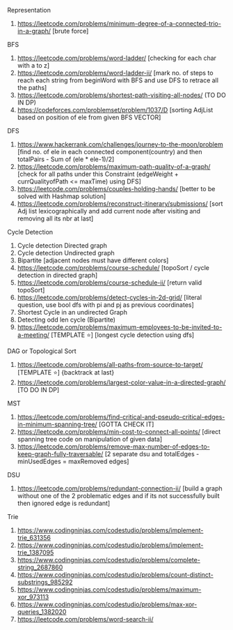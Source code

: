 Representation 
1. https://leetcode.com/problems/minimum-degree-of-a-connected-trio-in-a-graph/  [brute force]


BFS
1. https://leetcode.com/problems/word-ladder/   [checking for each char with a to z]
2. https://leetcode.com/problems/word-ladder-ii/  [mark no. of steps to reach each string from beginWord with BFS and use DFS to retrace all the paths]
3. https://leetcode.com/problems/shortest-path-visiting-all-nodes/   (TO DO IN DP)
4. https://codeforces.com/problemset/problem/1037/D  [sorting AdjList based on position of ele from given BFS VECTOR]


DFS
1. https://www.hackerrank.com/challenges/journey-to-the-moon/problem [find no. of ele in each connected component(country) and then totalPairs - Sum of (ele * ele-1)/2]
3. https://leetcode.com/problems/maximum-path-quality-of-a-graph/  [check for all paths under this Constraint (edgeWeight + currQualityofPath <= maxTime) using DFS]
3. https://leetcode.com/problems/couples-holding-hands/  [better to be solved with Hashmap solution]
4. https://leetcode.com/problems/reconstruct-itinerary/submissions/ [sort Adj list lexicographically and add current node after visiting and removing all its nbr at last]


Cycle Detection
1. Cycle detection Directed graph
2. Cycle detection Undirected graph
3. Bipartite  [adjacent nodes must have different colors]
4. https://leetcode.com/problems/course-schedule/  [topoSort / cycle detection in directed graph]
5. https://leetcode.com/problems/course-schedule-ii/  [return valid topoSort]
6. https://leetcode.com/problems/detect-cycles-in-2d-grid/ [literal question, use bool dfs with pi and pj as previous coordinates] 
7. Shortest Cycle in an undirected Graph
8. Detecting odd len cycle (Bipartite)
9. https://leetcode.com/problems/maximum-employees-to-be-invited-to-a-meeting/ [TEMPLATE ⭐] [longest cycle detection using dfs]


DAG or Topological Sort
1. https://leetcode.com/problems/all-paths-from-source-to-target/ [TEMPLATE ⭐] {backtrack at last}
2. https://leetcode.com/problems/largest-color-value-in-a-directed-graph/ [TO DO IN DP]


MST
1. https://leetcode.com/problems/find-critical-and-pseudo-critical-edges-in-minimum-spanning-tree/ [GOTTA CHECK IT]
2. https://leetcode.com/problems/min-cost-to-connect-all-points/ [direct spanning tree code on manipulation of given data]
3. https://leetcode.com/problems/remove-max-number-of-edges-to-keep-graph-fully-traversable/ [2 separate dsu and totalEdges - minUsedEdges = maxRemoved edges] 


DSU
1. https://leetcode.com/problems/redundant-connection-ii/ [build a graph without one of the 2 problematic edges and if its not successfully built then ignored edge is redundant]


Trie
1. https://www.codingninjas.com/codestudio/problems/implement-trie_631356
2. https://www.codingninjas.com/codestudio/problems/implement-trie_1387095
3. https://www.codingninjas.com/codestudio/problems/complete-string_2687860
4. https://www.codingninjas.com/codestudio/problems/count-distinct-substrings_985292
5. https://www.codingninjas.com/codestudio/problems/maximum-xor_973113
6. https://www.codingninjas.com/codestudio/problems/max-xor-queries_1382020
7. https://leetcode.com/problems/word-search-ii/
